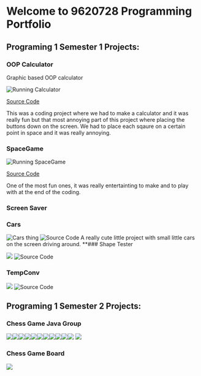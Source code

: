 # Welcome to 9620728 Programming Portfolio

## Programing 1 Semester 1 Projects:

### OOP Calculator

Graphic based OOP calculator

![Running Calculator](https://github.com/9620728/computer-programing1/blob/main/images/Calc.png?raw=true)

[Source Code](https://github.com/9620728/computer-programing1/upload/main/src/Calculator](https://github.com/9620728/computer-programing1/tree/main/src))

This was a coding project where we had to make a calculator and it was really fun but that most annoying part of this project where placing the buttons down on the screen. We had to place each sqaure on a certain point in space and it was really annoying.


### SpaceGame

![Running SpaceGame](https://github.com/9620728/computer-programing1/blob/main/images/SpaceGame.png?raw=true)

[Source Code](https://github.com/9620728/computer-programing1/upload/main/src/Calculator](https://github.com/9620728/computer-programing1/tree/main/src))

One of the most fun ones, it was really entertainting to make and to play with at the end of the coding.
### Screen Saver


### Cars 

![Cars thing](https://github.com/9620728/computer-programing1/blob/main/images/Cars.png)
![Source Code](https://github.com/9620728/computer-programing1/tree/main/src/Cars)
A really cute little project with small little cars on the screen driving around.
**### Shape Tester

![](https://github.com/9620728/computer-programing1/blob/main/images/Shapes.png)
![Source Code](https://github.com/9620728/computer-programing1/tree/main/src/shapes)

### TempConv

![](https://github.com/9620728/computer-programing1/blob/main/images/TempConv.png)
![Source Code](https://github.com/9620728/computer-programing1/tree/main/src/TempConverter)

## Programing 1 Semester 2 Projects:

### Chess Game Java Group
![](https://github.com/9620728/computer-programing1/blob/main/images/Pawn_B.png)![](https://github.com/9620728/computer-programing1/blob/main/images/Pawn_W.png)![](https://github.com/9620728/computer-programing1/blob/main/images/King_B.png)![](https://github.com/9620728/computer-programing1/blob/main/images/King_W.png)![](https://github.com/9620728/computer-programing1/blob/main/images/Knight_B.png)![](https://github.com/9620728/computer-programing1/blob/main/images/Knight_W.png)![](https://github.com/9620728/computer-programing1/blob/main/images/Rook_B.png)![](https://github.com/9620728/computer-programing1/blob/main/images/Rook_W.png)![](https://github.com/9620728/computer-programing1/blob/main/images/Bishop_B.png)![](https://github.com/9620728/computer-programing1/blob/main/images/Bishop_W.png)![](https://github.com/9620728/computer-programing1/blob/main/images/Queen_B.png) ![](https://github.com/9620728/computer-programing1/blob/main/images/Queen_W.png)


### Chess Game Board 
![](https://github.com/9620728/computer-programing1/blob/main/images/update.png)
